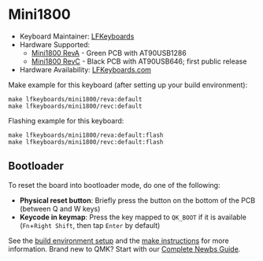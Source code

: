 # Mini1800

* Keyboard Maintainer: [LFKeyboards](https://github.com/lfkeyboards)
* Hardware Supported:
  * [Mini1800 RevA](reva/) - Green PCB with AT90USB1286
  * [Mini1800 RevC](revc/) - Black PCB with AT90USB646; first public release
* Hardware Availability: [LFKeyboards.com](https://www.lfkeyboards.com/)

Make example for this keyboard (after setting up your build environment):

    make lfkeyboards/mini1800/reva:default
    make lfkeyboards/mini1800/revc:default

Flashing example for this keyboard:

    make lfkeyboards/mini1800/reva:default:flash
    make lfkeyboards/mini1800/revc:default:flash

## Bootloader

To reset the board into bootloader mode, do one of the following:

* **Physical reset button**: Briefly press the button on the bottom of the PCB (between Q and W keys)
* **Keycode in keymap**: Press the key mapped to `QK_BOOT` if it is available (`Fn`+`Right Shift`, then tap `Enter` by default)

See the [build environment setup](https://docs.qmk.fm/#/getting_started_build_tools) and the [make instructions](https://docs.qmk.fm/#/getting_started_make_guide) for more information. Brand new to QMK? Start with our [Complete Newbs Guide](https://docs.qmk.fm/#/newbs).
